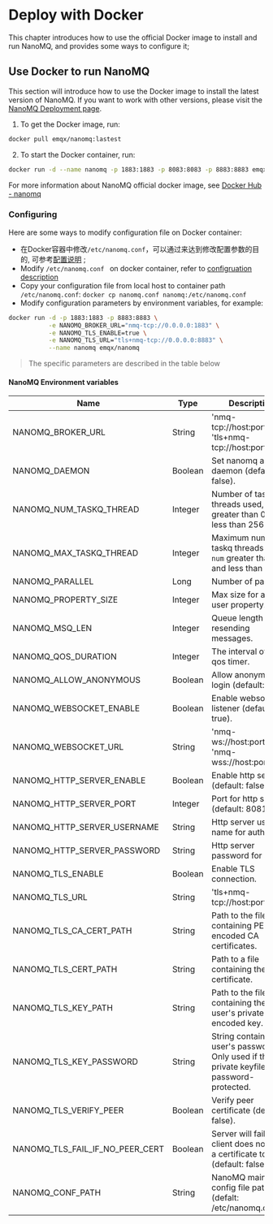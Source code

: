 # Deploy with Docker

This chapter introduces how to use the official Docker image to install and run NanoMQ, and provides some ways to configure it;



## Use Docker to run NanoMQ

This section will introduce how to use the Docker image to install the latest version of NanoMQ. If you want to work with other versions, please visit the [NanoMQ Deployment page](https://www.emqx.com/zh/try?product=nanomq).

1. To get the Docker image, run:

```bash
docker pull emqx/nanomq:lastest
```

2. To start the Docker container, run:

```bash
docker run -d --name nanomq -p 1883:1883 -p 8083:8083 -p 8883:8883 emqx/nanomq:latest
```

For more information about NanoMQ official docker image, see [Docker Hub - nanomq](https://hub.docker.com/r/emqx/nanomq)

### Configuring

Here are some ways to modify configuration file on Docker container:

- 在Docker容器中修改`/etc/nanomq.conf`，可以通过来达到修改配置参数的目的, 可参考[配置说明](./config-description/v014.md) ;
- Modify `/etc/nanomq.conf ` on docker container, refer to [configruation description](./config-description/v014.md)
- Copy your configuration file from local host to container path `/etc/nanomq.conf`:  `docker cp nanomq.conf nanomq:/etc/nanomq.conf`
- Modify configuration parameters by environment variables, for example: 

```bash
docker run -d -p 1883:1883 -p 8883:8883 \
           -e NANOMQ_BROKER_URL="nmq-tcp://0.0.0.0:1883" \
           -e NANOMQ_TLS_ENABLE=true \
           -e NANOMQ_TLS_URL="tls+nmq-tcp://0.0.0.0:8883" \
           --name nanomq emqx/nanomq
```

> The specific parameters are described in the table below

#### NanoMQ Environment variables

| Name                            | Type    | Description                                                  |
| ------------------------------- | ------- | ------------------------------------------------------------ |
| NANOMQ_BROKER_URL               | String  | 'nmq-tcp://host:port', 'tls+nmq-tcp://host:port'             |
| NANOMQ_DAEMON                   | Boolean | Set nanomq as daemon (default: false).                       |
| NANOMQ_NUM_TASKQ_THREAD         | Integer | Number of taskq threads used, `num` greater than 0 and less than 256. |
| NANOMQ_MAX_TASKQ_THREAD         | Integer | Maximum number of taskq threads used, `num` greater than 0 and less than 256. |
| NANOMQ_PARALLEL                 | Long    | Number of parallel.                                          |
| NANOMQ_PROPERTY_SIZE            | Integer | Max size for a MQTT user property.                           |
| NANOMQ_MSQ_LEN                  | Integer | Queue length for resending messages.                         |
| NANOMQ_QOS_DURATION             | Integer | The interval of the qos timer.                               |
| NANOMQ_ALLOW_ANONYMOUS          | Boolean | Allow anonymous login (default: true).                       |
| NANOMQ_WEBSOCKET_ENABLE         | Boolean | Enable websocket listener (default: true).                   |
| NANOMQ_WEBSOCKET_URL            | String  | 'nmq-ws://host:port/path', 'nmq-wss://host:port/path'        |
| NANOMQ_HTTP_SERVER_ENABLE       | Boolean | Enable http server (default: false).                         |
| NANOMQ_HTTP_SERVER_PORT         | Integer | Port for http server (default: 8081).                        |
| NANOMQ_HTTP_SERVER_USERNAME     | String  | Http server user name for auth.                              |
| NANOMQ_HTTP_SERVER_PASSWORD     | String  | Http server password for auth.                               |
| NANOMQ_TLS_ENABLE               | Boolean | Enable TLS connection.                                       |
| NANOMQ_TLS_URL                  | String  | 'tls+nmq-tcp://host:port'.                                   |
| NANOMQ_TLS_CA_CERT_PATH         | String  | Path to the file containing PEM-encoded CA certificates.     |
| NANOMQ_TLS_CERT_PATH            | String  | Path to a file containing the user certificate.              |
| NANOMQ_TLS_KEY_PATH             | String  | Path to the file containing the user's private PEM-encoded key. |
| NANOMQ_TLS_KEY_PASSWORD         | String  | String containing the user's password. Only used if the private keyfile is password-protected. |
| NANOMQ_TLS_VERIFY_PEER          | Boolean | Verify peer certificate (default: false).                    |
| NANOMQ_TLS_FAIL_IF_NO_PEER_CERT | Boolean | Server will fail if the client does not have a certificate to send (default: false). |
| NANOMQ_CONF_PATH                | String  | NanoMQ main config file path (defalt: /etc/nanomq.conf).     |